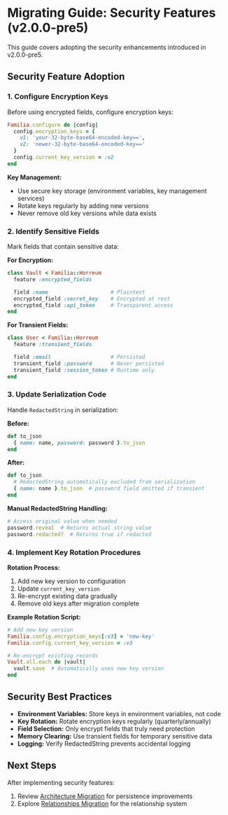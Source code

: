 # Migrating Guide: Security Features (v2.0.0-pre5)

This guide covers adopting the security enhancements introduced in v2.0.0-pre5.

## Security Feature Adoption

### 1. Configure Encryption Keys

Before using encrypted fields, configure encryption keys:

```ruby
Familia.configure do |config|
  config.encryption_keys = {
    v1: 'your-32-byte-base64-encoded-key==',
    v2: 'newer-32-byte-base64-encoded-key=='
  }
  config.current_key_version = :v2
end
```

**Key Management:**
- Use secure key storage (environment variables, key management services)
- Rotate keys regularly by adding new versions
- Never remove old key versions while data exists

### 2. Identify Sensitive Fields

Mark fields that contain sensitive data:

**For Encryption:**
```ruby
class Vault < Familia::Horreum
  feature :encrypted_fields

  field :name                    # Plaintext
  encrypted_field :secret_key    # Encrypted at rest
  encrypted_field :api_token     # Transparent access
end
```

**For Transient Fields:**
```ruby
class User < Familia::Horreum
  feature :transient_fields

  field :email                   # Persisted
  transient_field :password      # Never persisted
  transient_field :session_token # Runtime only
end
```

### 3. Update Serialization Code

Handle `RedactedString` in serialization:

**Before:**
```ruby
def to_json
  { name: name, password: password }.to_json
end
```

**After:**
```ruby
def to_json
  # RedactedString automatically excluded from serialization
  { name: name }.to_json  # password field omitted if transient
end
```

**Manual RedactedString Handling:**
```ruby
# Access original value when needed
password.reveal  # Returns actual string value
password.redacted?  # Returns true if redacted
```

### 4. Implement Key Rotation Procedures

**Rotation Process:**
1. Add new key version to configuration
2. Update `current_key_version`
3. Re-encrypt existing data gradually
4. Remove old keys after migration complete

**Example Rotation Script:**
```ruby
# Add new key version
Familia.config.encryption_keys[:v3] = 'new-key'
Familia.config.current_key_version = :v3

# Re-encrypt existing records
Vault.all.each do |vault|
  vault.save  # Automatically uses new key version
end
```

## Security Best Practices

- **Environment Variables:** Store keys in environment variables, not code
- **Key Rotation:** Rotate encryption keys regularly (quarterly/annually)
- **Field Selection:** Only encrypt fields that truly need protection
- **Memory Clearing:** Use transient fields for temporary sensitive data
- **Logging:** Verify RedactedString prevents accidental logging

## Next Steps

After implementing security features:
1. Review [Architecture Migration](v2.0.0-pre6.md) for persistence improvements
2. Explore [Relationships Migration](v2.0.0-pre7.md) for the relationship system
